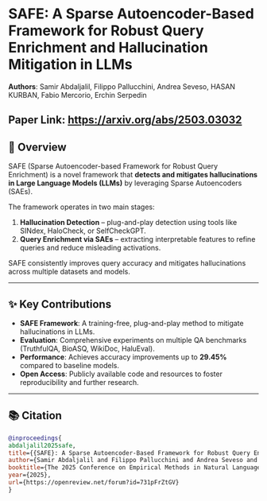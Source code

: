 # SAFE: A Sparse Autoencoder-Based Framework for Robust Query Enrichment and Hallucination Mitigation in LLMs

**Authors**: Samir Abdaljalil, Filippo Pallucchini, Andrea Seveso, HASAN KURBAN, Fabio Mercorio, Erchin Serpedin

**Paper Link**: https://arxiv.org/abs/2503.03032
---

## 📖 Overview
SAFE (Sparse Autoencoder-based Framework for Robust Query Enrichment) is a novel framework that **detects and mitigates hallucinations in Large Language Models (LLMs)** by leveraging Sparse Autoencoders (SAEs).  

The framework operates in two main stages:
1. **Hallucination Detection** – plug-and-play detection using tools like SINdex, HaloCheck, or SelfCheckGPT.  
2. **Query Enrichment via SAEs** – extracting interpretable features to refine queries and reduce misleading activations.  

SAFE consistently improves query accuracy and mitigates hallucinations across multiple datasets and models.

---

## ✨ Key Contributions
- **SAFE Framework**: A training-free, plug-and-play method to mitigate hallucinations in LLMs.  
- **Evaluation**: Comprehensive experiments on multiple QA benchmarks (TruthfulQA, BioASQ, WikiDoc, HaluEval).  
- **Performance**: Achieves accuracy improvements up to **29.45%** compared to baseline models.  
- **Open Access**: Publicly available code and resources to foster reproducibility and further research.

---

## 📚 Citation

```bibtex
@inproceedings{
abdaljalil2025safe,
title={{SAFE}: A Sparse Autoencoder-Based Framework for Robust Query Enrichment and Hallucination Mitigation in {LLM}s},
author={Samir Abdaljalil and Filippo Pallucchini and Andrea Seveso and HASAN KURBAN and Fabio Mercorio and Erchin Serpedin},
booktitle={The 2025 Conference on Empirical Methods in Natural Language Processing},
year={2025},
url={https://openreview.net/forum?id=731pFrZtGV}
}
```
 


